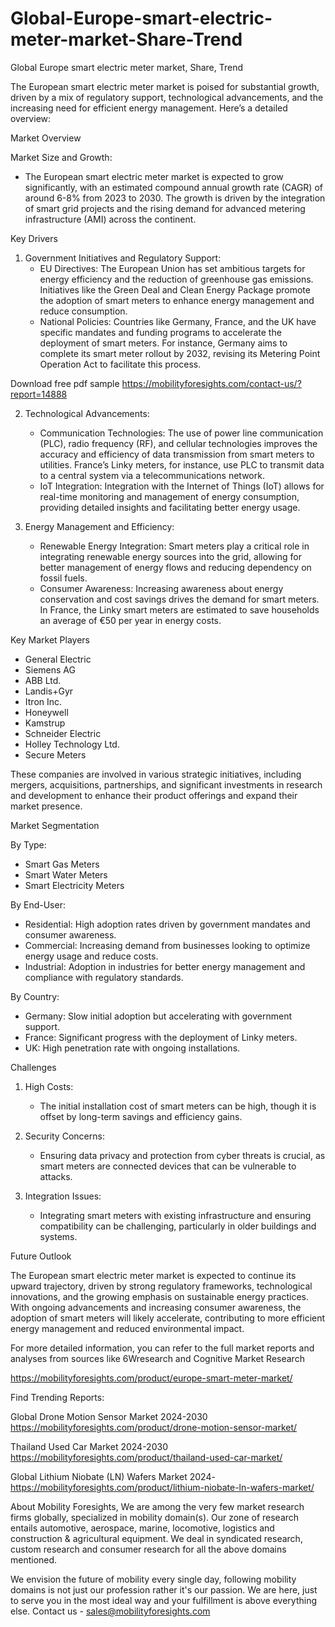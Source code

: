 # Global-Europe-smart-electric-meter-market-Share-Trend
Global Europe smart electric meter market, Share, Trend  

The European smart electric meter market is poised for substantial growth, driven by a mix of regulatory support, technological advancements, and the increasing need for efficient energy management. Here’s a detailed overview:

 Market Overview

Market Size and Growth:
- The European smart electric meter market is expected to grow significantly, with an estimated compound annual growth rate (CAGR) of around 6-8% from 2023 to 2030. The growth is driven by the integration of smart grid projects and the rising demand for advanced metering infrastructure (AMI) across the continent.

 Key Drivers

1. Government Initiatives and Regulatory Support:
   - EU Directives: The European Union has set ambitious targets for energy efficiency and the reduction of greenhouse gas emissions. Initiatives like the Green Deal and Clean Energy Package promote the adoption of smart meters to enhance energy management and reduce consumption.
   - National Policies: Countries like Germany, France, and the UK have specific mandates and funding programs to accelerate the deployment of smart meters. For instance, Germany aims to complete its smart meter rollout by 2032, revising its Metering Point Operation Act to facilitate this process.



Download free pdf sample 
https://mobilityforesights.com/contact-us/?report=14888 

2. Technological Advancements:
   - Communication Technologies: The use of power line communication (PLC), radio frequency (RF), and cellular technologies improves the accuracy and efficiency of data transmission from smart meters to utilities. France’s Linky meters, for instance, use PLC to transmit data to a central system via a telecommunications network.
   - IoT Integration: Integration with the Internet of Things (IoT) allows for real-time monitoring and management of energy consumption, providing detailed insights and facilitating better energy usage.

3. Energy Management and Efficiency:
   - Renewable Energy Integration: Smart meters play a critical role in integrating renewable energy sources into the grid, allowing for better management of energy flows and reducing dependency on fossil fuels.
   - Consumer Awareness: Increasing awareness about energy conservation and cost savings drives the demand for smart meters. In France, the Linky smart meters are estimated to save households an average of €50 per year in energy costs.

 Key Market Players

- General Electric
- Siemens AG
- ABB Ltd.
- Landis+Gyr
- Itron Inc.
- Honeywell
- Kamstrup
- Schneider Electric
- Holley Technology Ltd.
- Secure Meters

These companies are involved in various strategic initiatives, including mergers, acquisitions, partnerships, and significant investments in research and development to enhance their product offerings and expand their market presence.

 Market Segmentation

By Type:
- Smart Gas Meters
- Smart Water Meters
- Smart Electricity Meters

By End-User:
- Residential: High adoption rates driven by government mandates and consumer awareness.
- Commercial: Increasing demand from businesses looking to optimize energy usage and reduce costs.
- Industrial: Adoption in industries for better energy management and compliance with regulatory standards.

By Country:
- Germany: Slow initial adoption but accelerating with government support.
- France: Significant progress with the deployment of Linky meters.
- UK: High penetration rate with ongoing installations.

 Challenges

1. High Costs:
   - The initial installation cost of smart meters can be high, though it is offset by long-term savings and efficiency gains.

2. Security Concerns:
   - Ensuring data privacy and protection from cyber threats is crucial, as smart meters are connected devices that can be vulnerable to attacks.

3. Integration Issues:
   - Integrating smart meters with existing infrastructure and ensuring compatibility can be challenging, particularly in older buildings and systems.

 Future Outlook

The European smart electric meter market is expected to continue its upward trajectory, driven by strong regulatory frameworks, technological innovations, and the growing emphasis on sustainable energy practices. With ongoing advancements and increasing consumer awareness, the adoption of smart meters will likely accelerate, contributing to more efficient energy management and reduced environmental impact.

For more detailed information, you can refer to the full market reports and analyses from sources like 6Wresearch and Cognitive Market Research





https://mobilityforesights.com/product/europe-smart-meter-market/ 






Find Trending Reports:


Global Drone Motion Sensor Market 2024-2030
https://mobilityforesights.com/product/drone-motion-sensor-market/ 
 
Thailand Used Car Market 2024-2030
https://mobilityforesights.com/product/thailand-used-car-market/ 

Global Lithium Niobate (LN) Wafers Market 2024-
https://mobilityforesights.com/product/lithium-niobate-ln-wafers-market/ 


About Mobility Foresights,
We are among the very few market research firms globally, specialized in mobility domain(s). Our zone of research entails automotive, aerospace, marine, locomotive, logistics and construction & agricultural equipment. We deal in syndicated research, custom research and consumer research for all the above domains mentioned.

We envision the future of mobility every single day, following mobility domains is not just our profession rather it's our passion. We are here, just to serve you in the most ideal way and your fulfillment is above everything else. Contact us -  sales@mobilityforesights.com 
 
